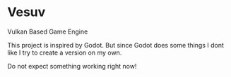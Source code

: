 # Vesuv
Vulkan Based Game Engine

This project is inspired by Godot. But since Godot does some things I dont like I try to create a version on my own.

Do not expect something working right now!
